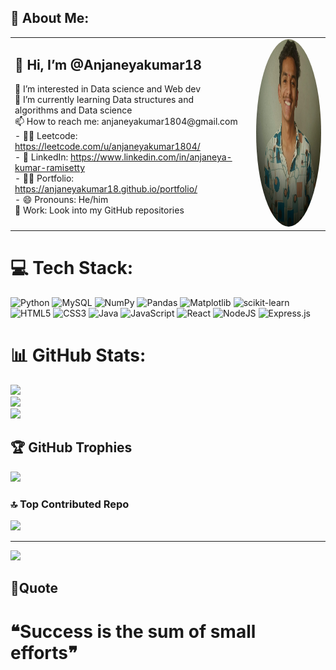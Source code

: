 <h2>💫 About Me:</h2>
<table>
  <tr>
    <td style="vertical-align: top; padding-right: 20px; max-width: 60%;">
      <h2>👋 Hi, I’m @Anjaneyakumar18</h2>
      👀 I’m interested in Data science and Web dev<br>
      🌱 I’m currently learning Data structures and algorithms and Data science<br>
      📫 How to reach me: anjaneyakumar1804@gmail.com<br>
      - 🧑‍💻 Leetcode: <a href="https://leetcode.com/u/anjaneyakumar1804/">https://leetcode.com/u/anjaneyakumar1804/</a><br>
      - 🔗 LinkedIn: <a href="https://www.linkedin.com/in/anjaneya-kumar-ramisetty">https://www.linkedin.com/in/anjaneya-kumar-ramisetty</a><br>
      - 👨‍💻 Portfolio: <a href="https://anjaneyakumar18.github.io/portfolio/">https://anjaneyakumar18.github.io/portfolio/</a><br>
      - 😄 Pronouns: He/him<br>
      📁 Work: Look into my GitHub repositories
    </td>
    <td style="vertical-align: top;">
      <img src="https://raw.githubusercontent.com/Anjaneyakumar18/portfolio/main/images/ak2.jpg" alt="Anjaneya Kumar" width="300" height="300" style="border-radius: 50%;" />
    </td>
  </tr>
</table>




# 💻 Tech Stack:
![Python](https://img.shields.io/badge/python-3670A0?style=for-the-badge&logo=python&logoColor=ffdd54) ![MySQL](https://img.shields.io/badge/mysql-4479A1.svg?style=for-the-badge&logo=mysql&logoColor=white) ![NumPy](https://img.shields.io/badge/numpy-%23013243.svg?style=for-the-badge&logo=numpy&logoColor=white) ![Pandas](https://img.shields.io/badge/pandas-%23150458.svg?style=for-the-badge&logo=pandas&logoColor=white) ![Matplotlib](https://img.shields.io/badge/Matplotlib-%23ffffff.svg?style=for-the-badge&logo=Matplotlib&logoColor=black) ![scikit-learn](https://img.shields.io/badge/scikit--learn-%23F7931E.svg?style=for-the-badge&logo=scikit-learn&logoColor=white) ![HTML5](https://img.shields.io/badge/html5-%23E34F26.svg?style=for-the-badge&logo=html5&logoColor=white) ![CSS3](https://img.shields.io/badge/css3-%231572B6.svg?style=for-the-badge&logo=css3&logoColor=white) ![Java](https://img.shields.io/badge/java-%23ED8B00.svg?style=for-the-badge&logo=openjdk&logoColor=white) ![JavaScript](https://img.shields.io/badge/javascript-%23323330.svg?style=for-the-badge&logo=javascript&logoColor=%23F7DF1E) ![React](https://img.shields.io/badge/react-%2320232a.svg?style=for-the-badge&logo=react&logoColor=%2361DAFB) ![NodeJS](https://img.shields.io/badge/node.js-6DA55F?style=for-the-badge&logo=node.js&logoColor=white) ![Express.js](https://img.shields.io/badge/express.js-%23404d59.svg?style=for-the-badge&logo=express&logoColor=%2361DAFB)
# 📊 GitHub Stats:
![](https://github-readme-stats.vercel.app/api?username=Anjaneyakumar18&theme=shadow_green&hide_border=false&include_all_commits=false&count_private=false)<br/>
![](https://github-readme-streak-stats.herokuapp.com/?user=Anjaneyakumar18&theme=shadow_green&hide_border=false)<br/>
![](https://github-readme-stats.vercel.app/api/top-langs/?username=Anjaneyakumar18&theme=shadow_green&hide_border=false&include_all_commits=false&count_private=false&layout=compact)

## 🏆 GitHub Trophies
![](https://github-profile-trophy.vercel.app/?username=Anjaneyakumar18&theme=dark&no-frame=false&no-bg=true&margin-w=4)

### 🔝 Top Contributed Repo
![](https://github-contributor-stats.vercel.app/api?username=Anjaneyakumar18&limit=5&theme=shadow_green&combine_all_yearly_contributions=true)

---
[![](https://visitcount.itsvg.in/api?id=Anjaneyakumar18&icon=0&color=0)](https://visitcount.itsvg.in)

<!-- Proudly created with GPRM ( https://gprm.itsvg.in ) -->

## 🚩Quote
<h1>❝Success is the sum of small efforts❞</h1>
